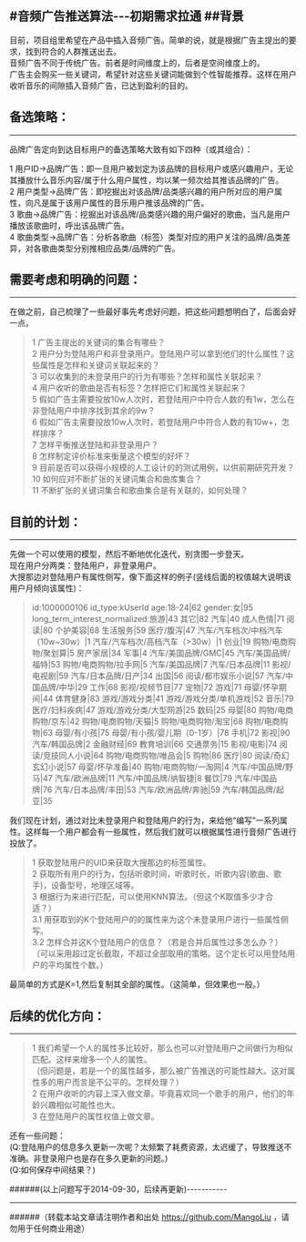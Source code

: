 #音频广告推送算法---初期需求拉通
##背景
--------------------------------
目前，项目组里希望在产品中插入音频广告。简单的说，就是根据广告主提出的要求，找到符合的人群推送出去。<br>
音频广告不同于传统广告。前者是时间维度上的，后者是空间维度上的。<br>
广告主会购买一些关键词，希望针对这些关键词能做到个性智能推荐。这样在用户收听音乐的间隙插入音频广告，已达到盈利的目的。<br>


## 备选策略：
--------------------------------
品牌广告定向到达目标用户的备选策略大致有如下四种（或其组合）：<br>
>
1 用户ID->品牌广告：即一旦用户被划定为该品牌的目标用户或感兴趣用户，无论其播放什么音乐内容/属于什么用户属性，均以某一频次给其推该品牌的广告。<br>
2 用户类型->品牌广告：即挖掘出对该品牌/品类感兴趣的用户所对应的用户属性，向凡是属于该用户属性的音乐用户推该品牌的广告。<br>
3 歌曲->品牌广告：挖掘出对该品牌/品类感兴趣的用户偏好的歌曲，当凡是用户播放该歌曲时，呼出该品牌广告。<br>
4 歌曲类型->品牌广告：分析各歌曲（标签）类型对应的用户关注的品牌/品类差异，对各歌曲类型分别推相应品类/品牌的广告。<br>

## 需要考虑和明确的问题：
--------------------------------
在做之前，自己梳理了一些最好事先考虑好问题，把这些问题想明白了，后面会好一点。<br>
>   1 广告主提出的关键词的集合有哪些？<br>
    2 用户分为登陆用户和非登录用户。登陆用户可以拿到他们的什么属性？这些属性是怎样和关键词关联起来的？<br>
    3 可以收集到的未登录用户的行为有哪些？怎样和属性关联起来？<br>
    4 用户收听的歌曲是否有标签？怎样把它们和属性关联起来？<br>
    5 假如广告主需要投放10w人次时，若登陆用户中符合人数的有1w，怎么在非登陆用户中排序找到其余的9w？<br>
    6 假如广告主需要投放10w人次时，若登陆用户中符合人数的有10w+，怎样排序？<br>
    7 怎样平衡推送登陆和非登录用户？<br>
    8 怎样制定评价标准来衡量这个模型的好坏？<br>
    9 目前是否可以获得小规模的人工设计的的测试用例，以供前期研究开发？<br>
    10 如何应对不断扩张的关键词集合和曲库集合？<br>
    11 不断扩张的关键词集合和歌曲集合是有关联的，如何处理？<br>


## 目前的计划：
--------------------------------
先做一个可以使用的模型，然后不断地优化迭代，别贪图一步登天。<br>
现在用户分两类：登陆用户，非登录用户。<br>
大搜那边对登陆用户有属性侧写，像下面这样的例子(竖线后面的权值越大说明该用户月倾向该属性)：<br>
>   id:1000000106   id_type:kUserId age:18-24|62    gender:女|95     long_term_interest_normalized:旅游|43 其它|82 汽车|40 成人色情|71 阅读|80 个护美容|68 生活服务|59 医疗/腹泻|47 汽车/汽车档次/中档汽车（10w~30w）|1 汽车/汽车档次/高档汽车（>30w）|1 创业|19 购物/电商购物/聚划算|5 房产家居|34 军事|4 汽车/美国品牌/GMC|45 汽车/美国品牌/福特|53 购物/电商购物/拉手网|5 汽车/美国品牌|7 汽车/日本品牌|11 影视/电视剧|59 汽车/日本品牌/日产|34 出国|56 阅读/都市娱乐小说|57 汽车/中国品牌/中华|29 工作|68 影视/视频节目|77 宠物|72 游戏|71 母婴/怀孕期间|44 体育健身|83 游戏/游戏分类|41 游戏/游戏分类/单机游戏|52 音乐|79 医疗/妇科疾病|47 游戏/游戏分类/大型网游|25 数码|25 母婴|80 购物/电商购物/京东|42 购物/电商购物/天猫|5 购物/电商购物/淘宝|68 购物/电商购物|63 母婴/有小孩|75 母婴/有小孩/婴儿期（0-1岁）|78 手机|72 影视|90 汽车/韩国品牌|2 金融财经|69 教育培训|66 交通票务|15 影视/电影|74 阅读/竞技同人小说|64 购物/电商购物/唯品会|5 购物|86 医疗|80 阅读/奇幻玄幻小说|57 母婴/怀孕准备|40 购物/电商购物/一淘网|4 汽车/中国品牌/野马|47 汽车/欧洲品牌|11 汽车/中国品牌/纳智捷|8 餐饮|79 汽车/中国品牌|76 汽车/日本品牌/丰田|53 汽车/欧洲品牌/奔驰|59 汽车/韩国品牌/起亚|35 <br>


我们现在计划，通过对比未登录用户和登陆用户的行为，来给他“编写”一系列属性。这样每一个用户都会有一些属性，然后我们就可以根据属性进行音频广告进行投放了。<br>
>  1 获取登陆用户的UID来获取大搜那边的标签属性。<br>
   2 获取所有用户的行为，包括听歌时间，听歌时长，听歌内容(歌曲、歌手)，设备型号，地理区域等。<br>
   3 根据行为来进行匹配，可以使用KNN算法。（但这个K取值多少才合适？）<br>
     3.1 用获取到的K个登陆用户的的属性来为这个未登录用户进行一些属性侧写。<br>
     3.2 怎样合并这K个登陆用户的信息？（若是合并后属性过多怎么办？）<br>
     （可以采用超过定长截取，不超过全部取用的策略。这个定长可以用登陆用户的平均属性个数。）<br>
     
最简单的方式是K=1,然后复制其全部的属性。（这简单，但效果也一般。）<br>

## 后续的优化方向：
--------------------------------
>  1 我们希望一个人的属性多比较好，那么也可以对登陆用户之间做行为相似匹配。这样来增多一个人的属性。<br>（但问题是，若是一个的属性越多，那么被广告推送的可能性越大。这对属性多的用户而言是不公平的。怎样处理？）<br>
   2 在用户收听的内容上深入做文章。毕竟喜欢同一个歌手的用户，他们的年龄兴趣相似可能性也大。<br>
   3 在登陆用户的属性权值上做文章。<br>

还有一些问题：<br>
(Q:登陆用户的信息多久更新一次呢？太频繁了耗费资源，太迟缓了，导致推送不准确。非登录用户也是存在多久更新的问题。)<br>
(Q:如何保存中间结果？)<br>


######(以上问题写于2014-09-30，后续再更新)-----------

--------------------------------
######（转载本站文章请注明作者和出处 https://github.com/MangoLiu ，请勿用于任何商业用途）


